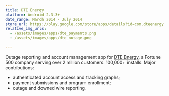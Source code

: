 ```yaml
---
title: DTE Energy
platform: Android 2.3.3+
date_range: March 2014 - July 2014
store_url: https://play.google.com/store/apps/details?id=com.dteenergy.mydte&hl=en
relative_img_urls:
  - /assets/images/apps/dte_payments.png
  - /assets/images/apps/dte_outage.png

---
```


Outage reporting and account management app for [DTE Energy](http://www.dteenergy.com), a Fortune 500 company serving over 2 million customers. 100,000+ installs. Major contributions:

* authenticated account access and tracking graphs;
* payment submissions and program enrollment;
* outage and downed wire reporting.